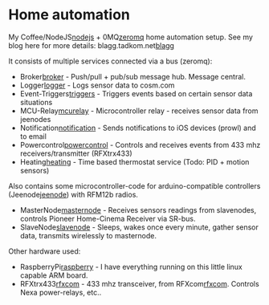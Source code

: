 Home automation
===============

My Coffee/NodeJS[nodejs] + 0MQ[zeromq] home automation setup.
See my blog here for more details: blagg.tadkom.net[blagg]

It consists of multiple services connected via a bus (zeromq):

 - Broker[broker] - Push/pull + pub/sub message hub. Message central.
 - Logger[logger] - Logs sensor data to cosm.com
 - Event-Triggers[triggers] - Triggers events based on certain sensor data situations
 - MCU-Relay[mcurelay] - Microcontroller relay - receives sensor data from jeenodes
 - Notification[notification] - Sends notifications to iOS devices (prowl) and to email
 - Powercontrol[powercontrol] - Controls and receives events from 433 mhz receivers/transmitter (RFXtrx433)
 - Heating[heating] - Time based thermostat service (Todo: PID + motion sensors)

Also contains some microcontroller-code for arduino-compatible controllers (Jeenode[jeenode]) with RFM12b radios.

 - MasterNode[masternode] - Receives sensors readings from slavenodes, controls Pioneer Home-Cinema Receiver via SR-bus.
 - SlaveNode[slavenode] - Sleeps, wakes once every minute, gather sensor data, transmits wirelessly to masternode.

Other hardware used:

 - RaspberryPi[raspberry] - I have everything running on this little linux capable ARM board.
 - RFXtrx433[rfxcom] - 433 mhz transceiver, from RFXcom[rfxcom]. Controls Nexa power-relays, etc..

[nodejs]:http://nodejs.org/
[zeromq]:http://www.zeromq.org/
[rfxcom]:http://www.rfxcom.com/store/Transceivers/12103
[jeenode]:http://jeelabs.com/products/jeenode
[masternode]:https://github.com/stianeikeland/homeautomation/tree/master/microcontroller/masternode
[slavenode]:https://github.com/stianeikeland/homeautomation/tree/master/microcontroller/slavenode
[broker]:https://github.com/stianeikeland/homeautomation/tree/master/broker
[mcurelay]:https://github.com/stianeikeland/homeautomation/tree/master/services/mcu-relay
[heating]:https://github.com/stianeikeland/homeautomation/tree/master/services/heating
[powercontrol]:https://github.com/stianeikeland/homeautomation/tree/master/services/powercontrol
[notification]:https://github.com/stianeikeland/homeautomation/tree/master/services/notification
[logger]:https://github.com/stianeikeland/homeautomation/tree/master/services/logger
[triggers]:https://github.com/stianeikeland/homeautomation/tree/master/services/event-triggers
[raspberry]:http://raspberrypi.org/
[blagg]:http://blagg.tadkom.net/tag/homeautomation/